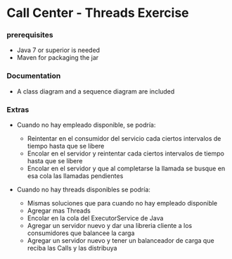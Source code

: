 # Call Center - Threads Exercise

### prerequisites

 * Java 7 or superior is needed
 * Maven for packaging the jar 


### Documentation

 * A class diagram and a sequence diagram are included

### Extras

 * Cuando no hay empleado disponible, se podría: 
  	- Reintentar en el consumidor del servicio cada ciertos intervalos de tiempo hasta que se libere
  	- Encolar en el servidor y reintentar cada ciertos intervalos de tiempo hasta que se libere
 	- Encolar en el servidor y que al completarse la llamada se busque en esa cola las llamadas pendientes

* Cuando no hay threads disponibles se podría:  
	- Mismas soluciones que para cuando no hay empleado disponible
	- Agregar mas Threads 
	- Encolar en la cola del ExecutorService de Java
	- Agregar un servidor nuevo y dar una libreria cliente a los consumidores que balancee la carga
	- Agregar un servidor nuevo y tener un balanceador de carga que reciba las Calls y las distribuya

